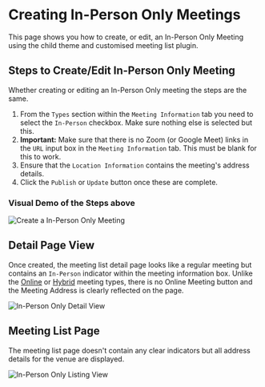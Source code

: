 # Creating In-Person Only Meetings

This page shows you how to create, or edit, an In-Person Only Meeting using
the child theme and customised meeting list plugin.

## Steps to Create/Edit In-Person Only Meeting

Whether creating or editing an In-Person Only meeting the steps are the same.

1. From the `Types` section within the `Meeting Information` tab you need to
   select the `In-Person` checkbox. Make sure nothing else is selected but this.
2. **Important:** Make sure that there is no Zoom (or Google Meet) links in
   the `URL` input box in the `Meeting Information` tab. This must be blank
   for this to work.
3. Ensure that the `Location Information` contains the meeting's address
   details.
4. Click the `Publish` or `Update` button once these are complete.

### Visual Demo of the Steps above

![][creating]

## Detail Page View

Once created, the meeting list detail page looks like a regular meeting but
contains an `In-Person` indicator within the meeting information box. Unlike
the [Online][online] or [Hybrid][hybrid] meeting types, there is no Online
Meeting button and the Meeting Address is clearly reflected on the page.

![][detail]

## Meeting List Page

The meeting list page doesn't contain any clear indicators but all address
details for the venue are displayed.

![][listing]


[creating]: /docs/images/in-person-creating.gif "Create a In-Person Only Meeting"
[listing]: /docs/images/in-person-listing.png "In-Person Only Listing View"
[detail]: /docs/images/in-person-detail.png "In-Person Only Detail View"
[online]: /docs/ONLINE_ONLY_MEETINGS.md
[hybrid]: /docs/HYBRID_MEETINGS.md
